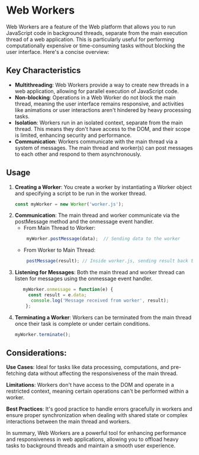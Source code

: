 # Web Workers

Web Workers are a feature of the Web platform that allows you to run JavaScript code in background threads, separate from the main execution thread of a web application. This is particularly useful for performing computationally expensive or time-consuming tasks without blocking the user interface. Here's a concise overview:

## Key Characteristics

- **Multithreading**: Web Workers provide a way to create new threads in a web application, allowing for parallel execution of JavaScript code.
- **Non-blocking**: Operations in a Web Worker do not block the main thread, meaning the user interface remains responsive, and activities like animations or user interactions aren't hindered by heavy processing tasks.
- **Isolation**: Workers run in an isolated context, separate from the main thread. This means they don't have access to the DOM, and their scope is limited, enhancing security and performance.
- **Communication**: Workers communicate with the main thread via a system of messages. The main thread and worker(s) can post messages to each other and respond to them asynchronously.

## Usage

1. **Creating a Worker**: You create a worker by instantiating a Worker object and specifying a script to be run in the worker thread.
   ```javascript
   const myWorker = new Worker('worker.js');
2. **Communication**: The main thread and worker communicate via the postMessage method and the onmessage event handler.
   - From Main Thread to Worker:
     ```javascript
      myWorker.postMessage(data);  // Sending data to the worker
   - From Worker to Main Thread:
     ```javascript
      postMessage(result); // Inside worker.js, sending result back to main thread
3. **Listening for Messages**: Both the main thread and worker thread can listen for messages using the onmessage event handler.
     ```javascript
        myWorker.onmessage = function(e) {
          const result = e.data;
           console.log('Message received from worker', result);
         };
4. **Terminating a Worker**: Workers can be terminated from the main thread once their task is complete or under certain conditions.
   ```javascript
   myWorker.terminate();
## Considerations:
**Use Cases**: Ideal for tasks like data processing, computations, and pre-fetching data without affecting the responsiveness of the main thread.

**Limitations**: Workers don't have access to the DOM and operate in a restricted context, meaning certain operations can't be performed within a worker.

**Best Practices**: It's good practice to handle errors gracefully in workers and ensure proper synchronization when dealing with shared state or complex interactions between the main thread and workers.

In summary, Web Workers are a powerful tool for enhancing performance and responsiveness in web applications, allowing you to offload heavy tasks to background threads and maintain a smooth user experience.
   
    
